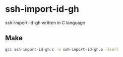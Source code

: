 # ssh-import-id-gh
ssh-import-id-gh written in C language

## Make
```bash
gcc ssh-import-id-gh.c -o ssh-import-id-gh.o -lcurl
```
